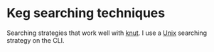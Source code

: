 # Keg searching techniques

Searching strategies that work well with [knut](../609). I use a [Unix](../643) searching strategy on the CLI.
